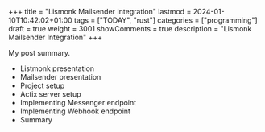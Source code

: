 +++
title = "Lismonk Mailsender Integration"
lastmod = 2024-01-10T10:42:02+01:00
tags = ["TODAY", "rust"]
categories = ["programming"]
draft = true
weight = 3001
showComments = true
description = "Lismonk Mailsender Integration"
+++

My post summary.

<!--more-->

-   Listmonk presentation
-   Mailsender presentation
-   Project setup
-   Actix server setup
-   Implementing Messenger endpoint
-   Implementing Webhook endpoint
-   Summary
